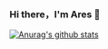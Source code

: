### Hi there，I'm Ares 👋

[![Anurag's github stats](https://github-readme-stats.vercel.app/api?username=ares0x)](https://github.com/anuraghazra/github-readme-stats)
<!--
**ares0x/ares0x** is a ✨ _special_ ✨ repository because its `README.md` (this file) appears on your GitHub profile.

Here are some ideas to get you started:

- 🔭 I’m currently working on ...
  🌱 I’m currently learning Golang,C && Cpp.
- 👯 I’m looking to collaborate on ...
- 🤔 I’m looking for help with ...
- 💬 Ask me about ...
- 📫 How to reach me: ...
- 😄 Pronouns: ...
- ⚡ Fun fact: ...
  -->
